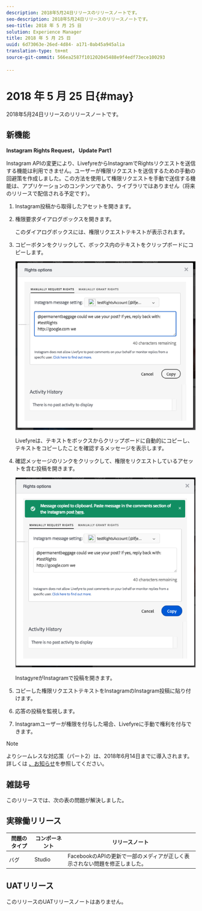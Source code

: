 ```yaml
---
description: 2018年5月24日リリースのリリースノートです。
seo-description: 2018年5月24日リリースのリリースノートです。
seo-title: 2018 年 5 月 25 日
solution: Experience Manager
title: 2018 年 5 月 25 日
uuid: 6d73063e-26ed-4d84- a171-0ab45a945alia
translation-type: tm+mt
source-git-commit: 566ea2587f101202045488e9f4edf73ece100293

---
```



# 2018 年 5 月 25 日{#may}

2018年5月24日リリースのリリースノートです。

## 新機能

**Instagram Rights Request， Update Part1**

Instagram APIの変更により、LivefyreからInstagramでRightsリクエストを送信する機能は利用できません。ユーザーが権限リクエストを送信するための手動の回避策を作成しました。この方法を使用して権限リクエストを手動で送信する機能は、アプリケーションのコンテンツであり、ライブラリではありません（将来のリリースで配信される予定です）。

1. Instagram投稿から取得したアセットを開きます。
1. 権限要求ダイアログボックスを開きます。

   このダイアログボックスには、権限リクエストテキストが表示されます。

1. コピーボタンをクリックして、ボックス内のテキストをクリップボードにコピーします。

   ![](../assets/rr_insta_workaround1.png)

   Livefyreは、テキストをボックスからクリップボードに自動的にコピーし、テキストをコピーしたことを確認するメッセージを表示します。

1. 確認メッセージのリンクをクリックして、権限をリクエストしているアセットを含む投稿を開きます。

   ![](../assets/rr_insta_workaround2.png)

   InstagyreがInstagramで投稿を開きます。

1. コピーした権限リクエストテキストをInstagramのInstagram投稿に貼り付けます。
1. 応答の投稿を監視します。
1. Instagramユーザーが権限を付与した場合、Livefyreに手動で権利を付与できます。

>[!NOTE]
>
>よりシームレスな対応策（パート2）は、2018年6月14日までに導入されます。詳しくは [、お知らせ](/help/using/c-anouncements.md#c_anouncements)を参照してください。

## 雑誌号

このリリースでは、次の表の問題が解決しました。

## 実稼働リリース

| **問題のタイプ** | **コンポーネント** | **リリースノート** |
|---|---|---|
| バグ | Studio | FacebookのAPIの更新で一部のメディアが正しく表示されない問題を修正しました。 |

## UATリリース

このリリースのUATリリースノートはありません。
